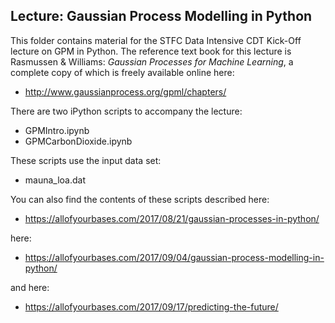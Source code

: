 
Lecture: Gaussian Process Modelling in Python
---

This folder contains material for the STFC Data Intensive CDT Kick-Off lecture on GPM in Python. The reference text book for this lecture is Rasmussen & Williams: *Gaussian Processes for Machine Learning*, a complete copy of which is freely available online here:

- http://www.gaussianprocess.org/gpml/chapters/

There are two iPython scripts to accompany the lecture:

 - GPMIntro.ipynb
 - GPMCarbonDioxide.ipynb
 
 These scripts use the input data set:
 
 - mauna_loa.dat
 
 You can also find the contents of these scripts described here:
 
 - https://allofyourbases.com/2017/08/21/gaussian-processes-in-python/
 
 here:
 
 - https://allofyourbases.com/2017/09/04/gaussian-process-modelling-in-python/ 
 
 and here:
 
 - https://allofyourbases.com/2017/09/17/predicting-the-future/
 
